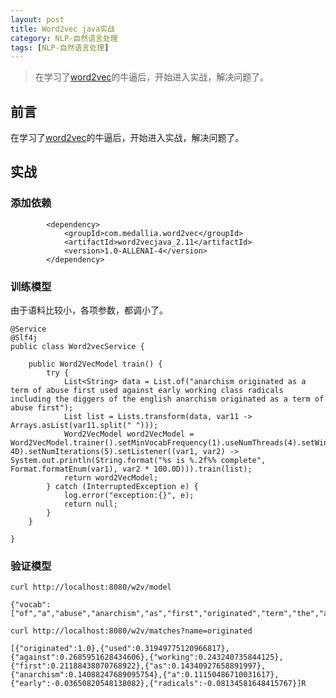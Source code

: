 ```yaml
---
layout: post
title: Word2vec java实战
category: NLP-自然语言处理 
tags: [NLP-自然语言处理]
---
```


>在学习了[word2vec](https://my.oschina.net/wuxinshui/blog/3133173)的牛逼后，开始进入实战，解决问题了。


## 前言

在学习了[word2vec](https://my.oschina.net/wuxinshui/blog/3133173)的牛逼后，开始进入实战，解决问题了。

## 实战

### 添加依赖

```
        <dependency>
            <groupId>com.medallia.word2vec</groupId>
            <artifactId>word2vecjava_2.11</artifactId>
            <version>1.0-ALLENAI-4</version>
        </dependency>
```

### 训练模型

由于语料比较小，各项参数，都调小了。

```
@Service
@Slf4j
public class Word2vecService {

    public Word2VecModel train() {
        try {
            List<String> data = List.of("anarchism originated as a term of abuse first used against early working class radicals including the diggers of the english anarchism originated as a term of abuse first");
            List list = Lists.transform(data, var11 -> Arrays.asList(var11.split(" ")));
            Word2VecModel word2VecModel = Word2VecModel.trainer().setMinVocabFrequency(1).useNumThreads(4).setWindowSize(1).type(NeuralNetworkType.CBOW).setLayerSize(12).useNegativeSamples(5).setDownSamplingRate(1.0E-4D).setNumIterations(5).setListener((var1, var2) -> System.out.println(String.format("%s is %.2f%% complete", Format.formatEnum(var1), var2 * 100.0D))).train(list);
            return word2VecModel;
        } catch (InterruptedException e) {
            log.error("exception:{}", e);
            return null;
        }
    }

}
```

### 验证模型

`curl http://localhost:8080/w2v/model`

```
{"vocab":["of","a","abuse","anarchism","as","first","originated","term","the","against","class","diggers","early","english","including","radicals","used","working"]}
```

`curl http://localhost:8080/w2v/matches?name=originated`

```
[{"originated":1.0},{"used":0.31949775120966817},{"against":0.2685951628434606},{"working":0.243240735844125},{"first":0.21188438070768922},{"as":0.14340927658891997},{"anarchism":0.14088247689095754},{"a":0.11150486710031617},{"early":-0.03650820548138082},{"radicals":-0.08134581648415767}]R
```